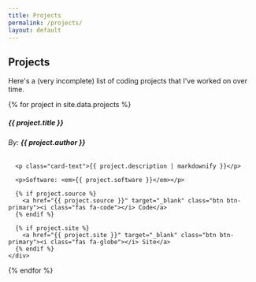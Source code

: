 ```yaml
---
title: Projects
permalink: /projects/
layout: default
---
```


## Projects

Here's a (very incomplete) list of coding projects that I've worked on over time.

{% for project in site.data.projects %}
  <a id="{{ project.name }}"/>
  <div class="card mb-3">
    <div class="card-body">
      <h5 class="card-title">{{ project.title }}</h5>
      <h6 class="card-subtitle mb-2 text-muted">By: <strong>{{ project.author }}</strong></h6>

      <p class="card-text">{{ project.description | markdownify }}</p>

      <p>Software: <em>{{ project.software }}</em></p>

      {% if project.source %}
        <a href="{{ project.source }}" target="_blank" class="btn btn-primary"><i class="fas fa-code"></i> Code</a>
      {% endif %}

      {% if project.site %}
        <a href="{{ project.site }}" target="_blank" class="btn btn-primary"><i class="fas fa-globe"></i> Site</a>
      {% endif %}
    </div>
  </div>
{% endfor %}
